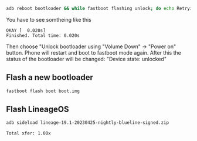 
```sh
adb reboot bootloader && while fastboot flashing unlock; do echo Retrying in 5s; sleep 5s; done;
```

You have to see somtheing like this
```
OKAY [  0.020s]
Finished. Total time: 0.020s
```

Then choose "Unlock bootloader using "Volume Down" -> "Power on" button.
Phone will restart and boot to fastboot mode again.
After this the status of the bootloader will be changed:
"Device state: unlocked"


## Flash a new bootloader

```sh
fastboot flash boot boot.img
```

## Flash LineageOS
```sh
adb sideload lineage-19.1-20230425-nightly-blueline-signed.zip 
```
```
Total xfer: 1.00x 
```